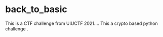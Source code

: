 # back_to_basic
This is a CTF challenge from UIUCTF 2021.... This a crypto based python challenge .
